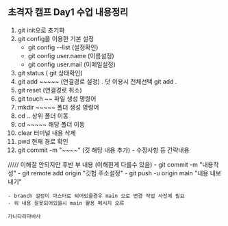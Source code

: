 ## 초격자 캠프 Day1 수업 내용정리

1. git init으로 초기화
2. git config를 이용한 기본 설정
   - git config --list (설정확인)
   - git config user.name (이름설정)
   - git config user.mail (이메일설정)
3. git status ( git 상태확인)
4. git add ~~~~~ (연결경로 설정) . 닷 이용시 전체선택 git add .
5. git reset (연결경로 취소)
6. git touch ~~ 파일 생성 명령어
7. mkdir ~~~~~ 폴더 생성 명령어
8. cd .. 상위 폴더 이동
9. cd ~~~~~ 해당 폴더 이동
10. clear 터미널 내용 삭제
11. pwd 현재 경로 확인
12. git commit -m "~~~~" (깃 해당 내용 추가) - 수정사항 등 간략내용


///// 이해잘 안되지만 후반 부 내용 (이해한게 다를수 있음)
    - git commit -m "내용작성"
    - git remote add origin "깃헙 주소설정"
    - git push -u origin main "내용 내보내기"

    - branch 설정이 마스터로 되어있을경우 main 으로 변경 작업 사전에 필요
    - 위 내용 잘못되어있을시 main 활용 메시지 오류

    가나다라마바사